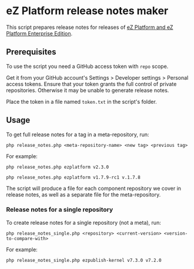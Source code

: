 # eZ Platform release notes maker

This script prepares release notes for releases of [eZ Platform and eZ Platform Enterprise Edition](ezplatform.com).

## Prerequisites

To use the script you need a GitHub access token with `repo` scope.

Get it from your GitHub account's Settings > Developer settings > Personal access tokens.
Ensure that your token grants the full control of private repositories.
Otherwise it may be unable to generate release notes.

Place the token in a file named `token.txt` in the script's folder.

## Usage

To get full release notes for a tag in a meta-repository, run:

`php release_notes.php <meta-repository-name> <new tag> <previous tag>`

For example:

`php release_notes.php ezplatform v2.3.0`

`php release_notes.php ezplatform v1.7.9-rc1 v.1.7.8`

The script will produce a file for each component repository we cover in release notes,
as well as a separate file for the meta-repository.

### Release notes for a single repository

To create release notes for a single repository (not a meta), run:

`php release_notes_single.php <repository> <current-version> <version-to-compare-with>`

For example:

`php release_notes_single.php ezpublish-kernel v7.3.0 v7.2.0`
